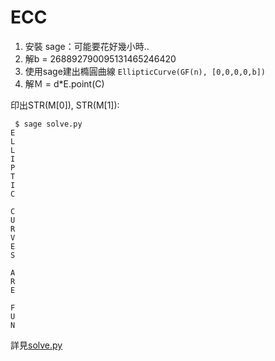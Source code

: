 # ECC
 1. 安裝 sage：可能要花好幾小時..
 2. 解b = 268892790095131465246420
 3. 使用sage建出橢圓曲線
  ```EllipticCurve(GF(n), [0,0,0,0,b])```
 4. 解Ｍ = d*E.point(C)

印出STR(M[0]), STR(M[1]):

```
 $ sage solve.py
E
L
L
I
P
T
I
C

C
U
R
V
E
S

A
R
E

F
U
N
```
詳見[solve.py](solve.py)
